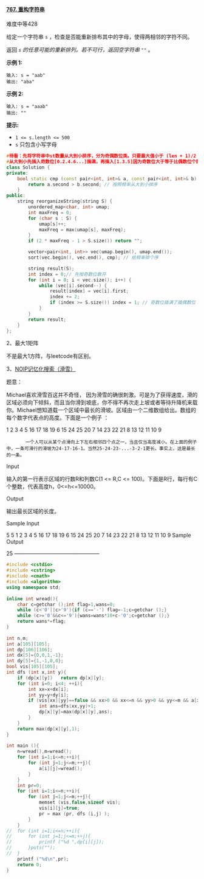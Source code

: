 #### [767. 重构字符串](https://leetcode.cn/problems/reorganize-string/)

难度中等428

给定一个字符串 `s` ，检查是否能重新排布其中的字母，使得两相邻的字符不同。

返回 *`s` 的任意可能的重新排列。若不可行，返回空字符串 `""`* 。

 

**示例 1:**

```
输入: s = "aab"
输出: "aba"
```

**示例 2:**

```
输入: s = "aaab"
输出: ""
```

 

**提示:**

- `1 <= s.length <= 500`
- `s` 只包含小写字母

```cpp
#待看：先将字符串中st数量从大到小排序，分为奇偶数位类。只要最大值小于 (len + 1)/2 即可以保证重排序列无重复数据？
#从大到小先插入奇数位[0.2.4.6...]插满，再插入[1.3.5]因为奇数位大于等于比偶数位个数。
class Solution {
private:
    bool static cmp (const pair<int, int>& a, const pair<int, int>& b) {
        return a.second > b.second; // 按照频率从大到小排序
    }
public:
    string reorganizeString(string S) {
        unordered_map<char, int> umap;
        int maxFreq = 0;
        for (char s : S) {
            umap[s]++;
            maxFreq = max(umap[s], maxFreq);
        }
        if (2 * maxFreq - 1 > S.size()) return "";

        vector<pair<int, int>> vec(umap.begin(), umap.end());
        sort(vec.begin(), vec.end(), cmp); // 给频率排个序

        string result(S);
        int index = 0;// 先按奇数位散开
        for (int i = 0; i < vec.size(); i++) {
            while (vec[i].second--) {
                result[index] = vec[i].first;
                index += 2;
                if (index >= S.size()) index = 1; // 奇数位插满了插偶数位
            }
        }
        return result;
    }
};
```



2、最大1矩阵

不是最大1方阵，与leetcode有区别。



3、[NOIP记忆化搜索（滑雪）](https://blog.csdn.net/violinlove/article/details/81270879)

题意：

Michael喜欢滑雪百这并不奇怪， 因为滑雪的确很刺激。可是为了获得速度，滑的区域必须向下倾斜，而且当你滑到坡底，你不得不再次走上坡或者等待升降机来载你。Michael想知道载一个区域中最长的滑坡。区域由一个二维数组给出。数组的每个数字代表点的高度。下面是一个例子 ：

1  2  3  4 5
16 17 18 19 6
15 24 25 20 7
14 23 22 21 8
13 12 11 10 9


           一个人可以从某个点滑向上下左右相邻四个点之一，当且仅当高度减小。在上面的例子中，一条可滑行的滑坡为24-17-16-1。当然25-24-23-...-3-2-1更长。事实上，这是最长的一条。

Input

输入的第一行表示区域的行数R和列数C(1 <= R,C <= 100)。下面是R行，每行有C个整数，代表高度h，0<=h<=10000。

Output

输出最长区域的长度。

Sample Input

5 5
1 2 3 4 5
16 17 18 19 6
15 24 25 20 7
14 23 22 21 8
13 12 11 10 9
Sample Output

25
————————————————

```cpp
#include <cstdio>
#include <cstring>
#include <cmath>
#include <algorithm>
using namespace std;
 
inline int wread(){
	char c=getchar ();int flag=1,wans=0;
	while (c<'0'||c>'9'){if (c=='-') flag=-1;c=getchar ();}
	while (c>='0'&&c<='9'){wans=wans*10+c-'0';c=getchar ();}
	return wans*=flag;
}
 
int n,m; 
int a[105][105];
int dp[106][106];
int dx[5]={0,0,1,-1};
int dy[5]={1,-1,0,0};
bool vis[105][105];
int dfs (int x,int y){
	if (dp[x][y])	return dp[x][y];
	for (int i=0; i<4; ++i){
		int xx=x+dx[i];
		int yy=y+dy[i];
		if (vis[xx][yy]==false && xx>0 && xx<=n && yy>0 && yy<=m && a[xx][yy] < a[x][y]){
			int ans=dfs(xx,yy)+1;
			dp[x][y]=max(dp[x][y],ans);
		}
	}
	return max(dp[x][y],1);
}
 
int main (){
	n=wread(),m=wread();
	for (int i=1;i<=n;++i){
		for (int j=1;j<=m;++j){
			a[i][j]=wread();
		}
	}
	int pr=0;
	for (int i=1;i<=n;++i){
		for (int j=1;j<=m;++j){
			memset (vis,false,sizeof vis);
			vis[i][j]=true;
			pr = max (pr, dfs (i,j) );
		}
	}
//	for (int i=1;i<=n;++i){
//		for (int j=1;j<=m;++j){
//			printf ("%d ",dp[i][j]);
//		}puts("");
//	}
	printf ("%d\n",pr);
	return 0;
}
```